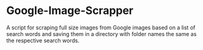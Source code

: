 # Google-Image-Scrapper
A script for scraping full size images from Google images based on a list of search words and saving them in a directory with folder names the same as the respective search words.
